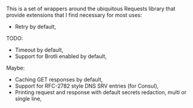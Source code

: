 This is a set of wrappers around the ubiquitous Requests library that provide extensions that I find necessary
for most uses:

* Retry by default,

TODO:

* Timeout by default,
* Support for Brotli enabled by default,

Maybe:

* Caching GET responses by default,
* Support for RFC-2782 style DNS SRV entries (for Consul),
* Printing request and response with default secrets redaction, multi or single line,

